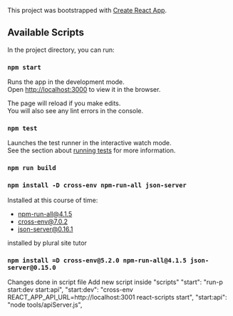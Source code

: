 This project was bootstrapped with [Create React App](https://github.com/facebook/create-react-app).

## Available Scripts

In the project directory, you can run:

### `npm start`

Runs the app in the development mode.<br />
Open [http://localhost:3000](http://localhost:3000) to view it in the browser.

The page will reload if you make edits.<br />
You will also see any lint errors in the console.

### `npm test`

Launches the test runner in the interactive watch mode.<br />
See the section about [running tests](https://facebook.github.io/create-react-app/docs/running-tests) for more information.

### `npm run build`

### `npm install -D cross-env npm-run-all json-server`

Installed at this course of time:

- npm-run-all@4.1.5
- cross-env@7.0.2
- json-server@0.16.1

installed by plural site tutor

### `npm install =D cross-env@5.2.0 npm-run-all@4.1.5 json-server@0.15.0`

Changes done in script file
Add new script inside "scripts"
"start": "run-p start:dev start:api",
"start:dev": "cross-env REACT_APP_API_URL=http://localhost:3001 react-scripts start",
"start:api": "node tools/apiServer.js",
